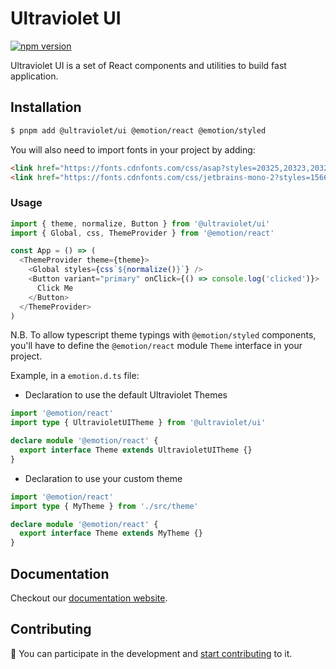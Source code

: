 # Ultraviolet UI

[![npm version](https://badge.fury.io/js/%40ultraviolet%2Fui.svg)](https://badge.fury.io/js/%40ultraviolet%2Fui)

Ultraviolet UI is a set of React components and utilities to build fast application.

## Installation

```sh
$ pnpm add @ultraviolet/ui @emotion/react @emotion/styled
```

You will also need to import fonts in your project by adding:

```html
<link href="https://fonts.cdnfonts.com/css/asap?styles=20325,20323,20320" rel="stylesheet">
<link href="https://fonts.cdnfonts.com/css/jetbrains-mono-2?styles=156604" rel="stylesheet">
```

### Usage

```js
import { theme, normalize, Button } from '@ultraviolet/ui'
import { Global, css, ThemeProvider } from '@emotion/react'

const App = () => (
  <ThemeProvider theme={theme}>
    <Global styles={css`${normalize()}`} />
    <Button variant="primary" onClick={() => console.log('clicked')}>
      Click Me
    </Button>
  </ThemeProvider>
)
```

N.B. To allow typescript theme typings with `@emotion/styled` components,
you'll have to define the `@emotion/react` module `Theme` interface in your project.

Example, in a `emotion.d.ts` file:

- Declaration to use the default Ultraviolet Themes

```ts
import '@emotion/react'
import type { UltravioletUITheme } from '@ultraviolet/ui'

declare module '@emotion/react' {
  export interface Theme extends UltravioletUITheme {}
}
```

- Declaration to use your custom theme

```ts
import '@emotion/react'
import type { MyTheme } from './src/theme'

declare module '@emotion/react' {
  export interface Theme extends MyTheme {}
}
```

## Documentation

Checkout our [documentation website](https://storybook.ultraviolet.scaleway.com/).


## Contributing

📝 You can participate in the development and [start contributing](/CONTRIBUTING.md) to it.
